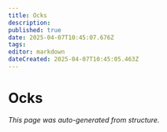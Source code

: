 ```yaml
---
title: Ocks
description: 
published: true
date: 2025-04-07T10:45:07.676Z
tags: 
editor: markdown
dateCreated: 2025-04-07T10:45:05.463Z
---
```


# Ocks

*This page was auto-generated from structure.*